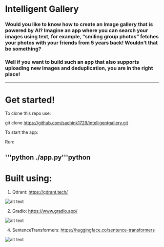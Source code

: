 # Intelligent Gallery

### Would you like to know how to create an Image gallery that is powered by AI? Imagine an app where you can search your images using text, for example, “smiling group photos” fetches your photos with your friends from 5 years back! Wouldn’t that be something?

### Well if you want to build such an app that also supports uploading new images and deduplication, you are in the right place!
-------------------------------------------------------------------------------------------------------
# Get started!

To clone this repo use:

git clone https://github.com/sachink1729/intelligentgallery.git

To start the app:

Run:

'''python ./app.py'''python
--------------------------------------------------------------------------------------------------------

# Built using:
1) Qdrant: https://qdrant.tech/

![alt text](https://raw.githubusercontent.com/qdrant/qdrant/master/docs/logo.svg)

2) Gradio: https://www.gradio.app/

![alt text](https://avatars.githubusercontent.com/u/51063788?s=200&v=4)

4) SentenceTransformers: https://huggingface.co/sentence-transformers

![alt text](https://aeiljuispo.cloudimg.io/v7/https://cdn-uploads.huggingface.co/production/uploads/1609621322398-5eff4688ff69163f6f59e66c.png?w=200&h=200&f=face)
